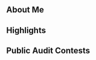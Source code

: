 ## About Me

## Highlights

## Public Audit Contests

<!---
0x37-web3/0x37-web3 is a ✨ special ✨ repository because its `README.md` (this file) appears on your GitHub profile.
You can click the Preview link to take a look at your changes.
--->

